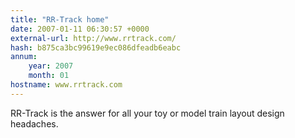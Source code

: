 ```yaml
---
title: "RR-Track home"
date: 2007-01-11 06:30:57 +0000
external-url: http://www.rrtrack.com/
hash: b875ca3bc99619e9ec086dfeadb6eabc
annum:
    year: 2007
    month: 01
hostname: www.rrtrack.com
---
```


RR-Track is the answer for all your toy or model train layout design headaches.
